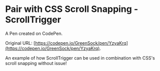 # Pair with CSS Scroll Snapping - ScrollTrigger

A Pen created on CodePen.

Original URL: [https://codepen.io/GreenSock/pen/YzyaKrq](https://codepen.io/GreenSock/pen/YzyaKrq).

An example of how ScrollTrigger can be used in combination with CSS's scroll snapping without issue!